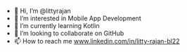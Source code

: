 - 👋 Hi, I’m @littyrajan
- 👀 I’m interested in Mobile App Development
- 🌱 I’m currently learning Kotlin
- 💞️ I’m looking to collaborate on GitHub
- 📫 How to reach me www.linkedin.com/in/litty-rajan-bl22 

<!---
littyrajan/littyrajan is a ✨ special ✨ repository because its `README.md` (this file) appears on your GitHub profile.
You can click the Preview link to take a look at your changes.
--->

